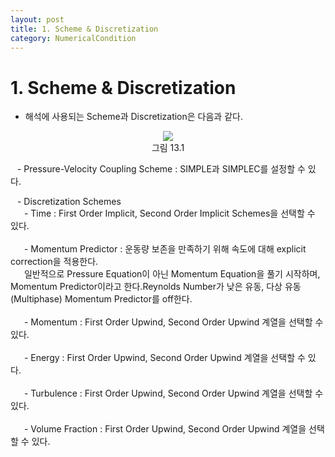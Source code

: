 ```yaml
---
layout: post
title: 1. Scheme & Discretization
category: NumericalCondition
---
```


# 1. Scheme & Discretization

* 해석에 사용되는 Scheme과 Discretization은 다음과 같다. <br>

<p align='Center'>
    <img src="https://github.com/nextfoam/baram-pages/raw/main/screenshots/userguide/13.1.png"><br>
    그림 13.1
</p>

&ensp; - Pressure-Velocity Coupling Scheme : SIMPLE과 SIMPLEC를 설정할 수 있다.<br>

&ensp; - Discretization Schemes<br>
&ensp; &ensp; - Time : First Order Implicit, Second Order Implicit Schemes을 선택할 수 있다.<br><br>
&ensp; &ensp; - Momentum Predictor : 운동량 보존을 만족하기 위해 속도에 대해 explicit correction을 적용한다.<br>
&ensp; &ensp;   일반적으로 Pressure Equation이 아닌 Momentum Equation을 풀기 시작하며, Momentum Predictor이라고 한다.Reynolds Number가 낮은 유동, 다상 유동 (Multiphase) Momentum Predictor를 off한다.<br><br>
&ensp; &ensp; - Momentum : First Order Upwind, Second Order Upwind 계열을 선택할 수 있다.<br><br>
&ensp; &ensp; - Energy :  First Order Upwind, Second Order Upwind 계열을 선택할 수 있다.<br><br>
&ensp; &ensp; - Turbulence : First Order Upwind, Second Order Upwind 계열을 선택할 수 있다.<br><br>
&ensp; &ensp; - Volume Fraction : First Order Upwind, Second Order Upwind 계열을 선택할 수 있다.<br><br>